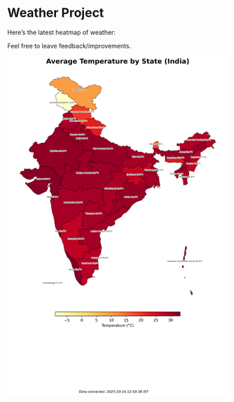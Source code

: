 # Weather Project

Here’s the latest heatmap of weather:

Feel free to leave feedback/improvements.

![India Heatmap](docs/assets/india_heatmap.png?v=F09369)
